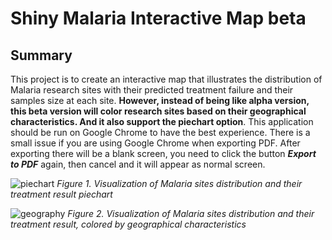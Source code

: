# Shiny Malaria Interactive Map beta

## Summary
This project is to create an interactive map that illustrates the distribution of Malaria research sites with their predicted treatment failure and their samples size at each site. **However, instead of being like alpha version, this beta version will color research sites based on their geographical characteristics. And it also support the piechart option**. This application should be run on Google Chrome to have the best experience. There is a small issue if you are using Google Chrome when exporting PDF. After exporting there will be a blank screen, you need to click the button **_Export to PDF_** again, then cancel and it will appear as normal screen.

![piechart](https://user-images.githubusercontent.com/15571804/63934248-18614600-ca85-11e9-9be0-bf39d9484a58.png)
*Figure 1. Visualization of Malaria sites distribution and their treatment result piechart*

![geography](https://user-images.githubusercontent.com/15571804/63934258-1bf4cd00-ca85-11e9-9516-390eebe7966f.png)
*Figure 2. Visualization of Malaria sites distribution and their treatment result, colored by geographical characteristics*